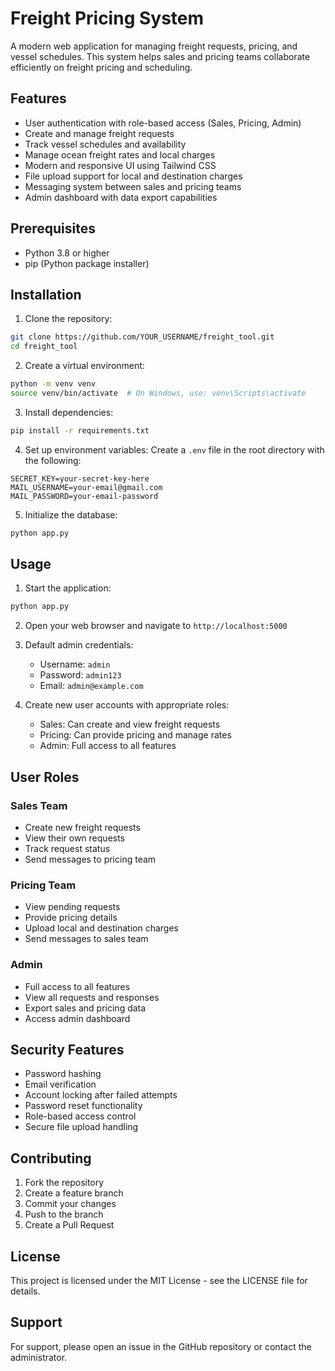 # Freight Pricing System

A modern web application for managing freight requests, pricing, and vessel schedules. This system helps sales and pricing teams collaborate efficiently on freight pricing and scheduling.

## Features

- User authentication with role-based access (Sales, Pricing, Admin)
- Create and manage freight requests
- Track vessel schedules and availability
- Manage ocean freight rates and local charges
- Modern and responsive UI using Tailwind CSS
- File upload support for local and destination charges
- Messaging system between sales and pricing teams
- Admin dashboard with data export capabilities

## Prerequisites

- Python 3.8 or higher
- pip (Python package installer)

## Installation

1. Clone the repository:
```bash
git clone https://github.com/YOUR_USERNAME/freight_tool.git
cd freight_tool
```

2. Create a virtual environment:
```bash
python -m venv venv
source venv/bin/activate  # On Windows, use: venv\Scripts\activate
```

3. Install dependencies:
```bash
pip install -r requirements.txt
```

4. Set up environment variables:
Create a `.env` file in the root directory with the following:
```
SECRET_KEY=your-secret-key-here
MAIL_USERNAME=your-email@gmail.com
MAIL_PASSWORD=your-email-password
```

5. Initialize the database:
```bash
python app.py
```

## Usage

1. Start the application:
```bash
python app.py
```

2. Open your web browser and navigate to `http://localhost:5000`

3. Default admin credentials:
   - Username: `admin`
   - Password: `admin123`
   - Email: `admin@example.com`

4. Create new user accounts with appropriate roles:
   - Sales: Can create and view freight requests
   - Pricing: Can provide pricing and manage rates
   - Admin: Full access to all features

## User Roles

### Sales Team
- Create new freight requests
- View their own requests
- Track request status
- Send messages to pricing team

### Pricing Team
- View pending requests
- Provide pricing details
- Upload local and destination charges
- Send messages to sales team

### Admin
- Full access to all features
- View all requests and responses
- Export sales and pricing data
- Access admin dashboard

## Security Features

- Password hashing
- Email verification
- Account locking after failed attempts
- Password reset functionality
- Role-based access control
- Secure file upload handling

## Contributing

1. Fork the repository
2. Create a feature branch
3. Commit your changes
4. Push to the branch
5. Create a Pull Request

## License

This project is licensed under the MIT License - see the LICENSE file for details.

## Support

For support, please open an issue in the GitHub repository or contact the administrator. 